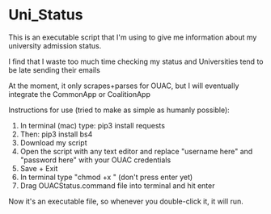 # Uni_Status
This is an executable script that I'm using to give me information about my university admission status.

I find that I waste too much time checking my status and Universities tend to be late sending their emails

At the moment, it only scrapes+parses for OUAC, but I will eventually integrate the CommonApp or CoalitionApp

Instructions for use (tried to make as simple as humanly possible):
1) In terminal (mac) type: pip3 install requests
2) Then: pip3 install bs4
3) Download my script
4) Open the script with any text editor and replace "username here" and "password here" with your OUAC credentials
5) Save + Exit
6) In terminal type "chmod +x " (don't press enter yet)
7) Drag OUACStatus.command file into terminal and hit enter
  
Now it's an executable file, so whenever you double-click it, it will run.
